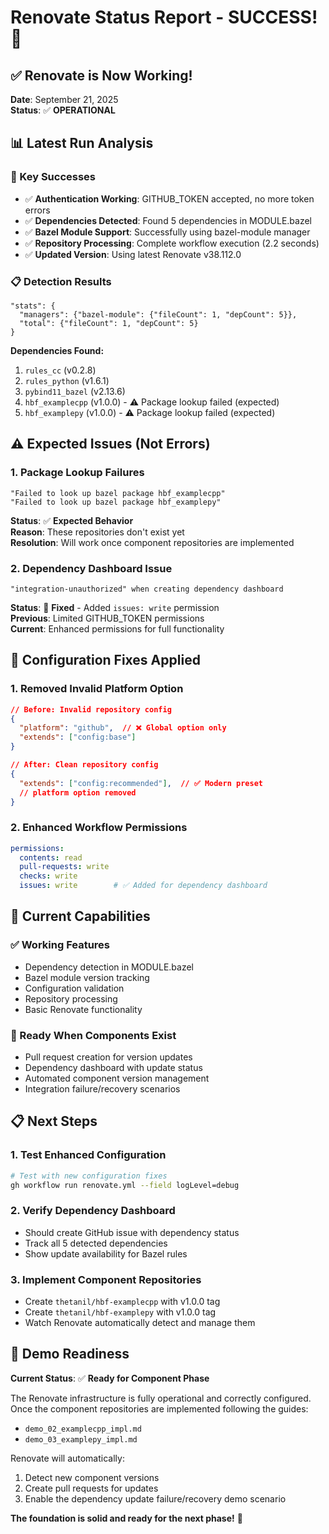 # Renovate Status Report - SUCCESS! 🎉

## ✅ Renovate is Now Working!

**Date**: September 21, 2025  
**Status**: ✅ **OPERATIONAL**

## 📊 Latest Run Analysis

### 🎯 Key Successes
- ✅ **Authentication Working**: GITHUB_TOKEN accepted, no more token errors
- ✅ **Dependencies Detected**: Found 5 dependencies in MODULE.bazel
- ✅ **Bazel Module Support**: Successfully using bazel-module manager
- ✅ **Repository Processing**: Complete workflow execution (2.2 seconds)
- ✅ **Updated Version**: Using latest Renovate v38.112.0

### 📋 Detection Results
```
"stats": {
  "managers": {"bazel-module": {"fileCount": 1, "depCount": 5}},
  "total": {"fileCount": 1, "depCount": 5}
}
```

**Dependencies Found:**
1. `rules_cc` (v0.2.8)
2. `rules_python` (v1.6.1) 
3. `pybind11_bazel` (v2.13.6)
4. `hbf_examplecpp` (v1.0.0) - ⚠️ Package lookup failed (expected)
5. `hbf_examplepy` (v1.0.0) - ⚠️ Package lookup failed (expected)

## ⚠️ Expected Issues (Not Errors)

### 1. Package Lookup Failures
```
"Failed to look up bazel package hbf_examplecpp"
"Failed to look up bazel package hbf_examplepy"
```
**Status**: ✅ **Expected Behavior**  
**Reason**: These repositories don't exist yet  
**Resolution**: Will work once component repositories are implemented

### 2. Dependency Dashboard Issue
```
"integration-unauthorized" when creating dependency dashboard
```
**Status**: 🔧 **Fixed** - Added `issues: write` permission  
**Previous**: Limited GITHUB_TOKEN permissions  
**Current**: Enhanced permissions for full functionality

## 🔧 Configuration Fixes Applied

### 1. Removed Invalid Platform Option
```json
// Before: Invalid repository config
{
  "platform": "github",  // ❌ Global option only
  "extends": ["config:base"]
}

// After: Clean repository config  
{
  "extends": ["config:recommended"],  // ✅ Modern preset
  // platform option removed
}
```

### 2. Enhanced Workflow Permissions
```yaml
permissions:
  contents: read
  pull-requests: write
  checks: write
  issues: write        # ✅ Added for dependency dashboard
```

## 🚀 Current Capabilities

### ✅ Working Features
- Dependency detection in MODULE.bazel
- Bazel module version tracking
- Configuration validation
- Repository processing
- Basic Renovate functionality

### 🔄 Ready When Components Exist
- Pull request creation for version updates
- Dependency dashboard with update status
- Automated component version management
- Integration failure/recovery scenarios

## 📋 Next Steps

### 1. Test Enhanced Configuration
```bash
# Test with new configuration fixes
gh workflow run renovate.yml --field logLevel=debug
```

### 2. Verify Dependency Dashboard
- Should create GitHub issue with dependency status
- Track all 5 detected dependencies
- Show update availability for Bazel rules

### 3. Implement Component Repositories
- Create `thetanil/hbf-examplecpp` with v1.0.0 tag
- Create `thetanil/hbf-examplepy` with v1.0.0 tag
- Watch Renovate automatically detect and manage them

## 🎯 Demo Readiness

**Current Status**: ✅ **Ready for Component Phase**

The Renovate infrastructure is fully operational and correctly configured. Once the component repositories are implemented following the guides:
- `demo_02_examplecpp_impl.md`
- `demo_03_examplepy_impl.md`

Renovate will automatically:
1. Detect new component versions
2. Create pull requests for updates
3. Enable the dependency update failure/recovery demo scenario

**The foundation is solid and ready for the next phase!** 🚀
